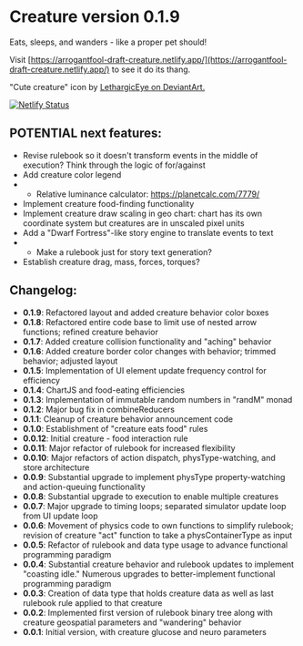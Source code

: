 # Creature version 0.1.9

Eats, sleeps, and wanders - like a proper pet should!

Visit [https://arrogantfool-draft-creature.netlify.app/](https://arrogantfool-draft-creature.netlify.app/) to see it do its thang.

"Cute creature" icon by [LethargicEye on DeviantArt.](https://www.deviantart.com/lethargiceye/art/Cute-Creature-75055699)

[![Netlify Status](https://api.netlify.com/api/v1/badges/2984688a-76b0-4643-83ee-39ee6b0fcf79/deploy-status)](https://app.netlify.com/sites/arrogantfool-draft-creature/deploys)

## POTENTIAL next features:
* Revise rulebook so it doesn't transform events in the middle of execution? Think through the logic of for/against
* Add creature color legend
* * Relative luminance calculator: https://planetcalc.com/7779/ 
* Implement creature food-finding functionality
* Implement creature draw scaling in geo chart: chart has its own coordinate system but creatures are in unscaled pixel units
* Add a "Dwarf Fortress"-like story engine to translate events to text
* * Make a rulebook just for story text generation?
* Establish creature drag, mass, forces, torques?

## Changelog:
* **0.1.9**: Refactored layout and added creature behavior color boxes
* **0.1.8**: Refactored entire code base to limit use of nested arrow functions; refined creature behavior
* **0.1.7**: Added creature collision functionality and "aching" behavior
* **0.1.6**: Added creature border color changes with behavior; trimmed behavior; adjusted layout
* **0.1.5**: Implementation of UI element update frequency control for efficiency
* **0.1.4**: ChartJS and food-eating efficiencies
* **0.1.3**: Implementation of immutable random numbers in "randM" monad
* **0.1.2**: Major bug fix in combineReducers
* **0.1.1**: Cleanup of creature behavior announcement code
* **0.1.0**: Establishment of "creature eats food" rules
* **0.0.12**: Initial creature - food interaction rule
* **0.0.11**: Major refactor of rulebook for increased flexibility
* **0.0.10**: Major refactors of action dispatch, physType-watching, and store architecture
* **0.0.9**: Substantial upgrade to implement physType property-watching and action-queuing functionality
* **0.0.8**: Substantial upgrade to execution to enable multiple creatures
* **0.0.7**: Major upgrade to timing loops; separated simulator update loop from UI update loop
* **0.0.6**: Movement of physics code to own functions to simplify rulebook; revision of creature "act" function to take a physContainerType as input
* **0.0.5**: Refactor of rulebook and data type usage to advance functional programming paradigm
* **0.0.4**: Substantial creature behavior and rulebook updates to implement "coasting idle." Numerous upgrades to better-implement functional programming paradigm
* **0.0.3**: Creation of data type that holds creature data as well as last rulebook rule applied to that creature
* **0.0.2**: Implemented first version of rulebook binary tree along with creature geospatial parameters and "wandering" behavior
* **0.0.1**: Initial version, with creature glucose and neuro parameters
